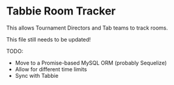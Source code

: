 # Tabbie Room Tracker
This allows Tournament Directors and Tab teams to track rooms.

This file still needs to be updated!

TODO:
- Move to a Promise-based MySQL ORM (probably Sequelize)
- Allow for different time limits
- Sync with Tabbie
